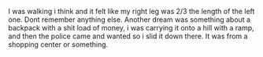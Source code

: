 I was walking i think and it felt like my right leg was 2/3 the length of the left one. Dont remember anything else.
Another dream was something about a backpack with a shit load of money, i was carrying it onto a hill with a ramp, and then the police came and wanted so i slid it down there. It was from a shopping center or something.

